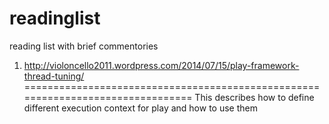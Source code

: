 readinglist
===========

reading list with brief commentories

1. http://violoncello2011.wordpress.com/2014/07/15/play-framework-thread-tuning/
================================================================================
This describes how to define different execution context for play and how to use them
